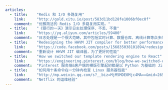 ```yaml
---
articles:
  - title:    "Redis 和 I/O 多路复用"
    link:     "http://gold.xitu.io/post/583d11bd128fe1006bf0ec0f"
    comment:  "优雅简洁的 Redis I/O 多路复用实现。"
  - title:    "《银行的一天》演示日志处理保序、不丢、不重"
    link:     "https://yq.aliyun.com/articles/59400"
    comment:  "日志处理是一个很大范畴，其中包括实时计算、数据仓库、离线计算等众多的点。这篇文章主要目的为了讨论如何在实时计算场景中，如何能做到日志处理保序、不丢失、不重复，并且在上下游业务系统不可靠（存在故障），业务流量剧烈波动情况下，如何保持这三点。"
  - title:    "Redesigning the HHVM JIT compiler for better performance"
    link:     "https://code.facebook.com/posts/156835038101894/redesigning-the-hhvm-jit-compiler-for-better-performance/"
    comment:  "重新设计 HHVM JIT 编译器，为了更好的性能"
  - title:    "How we switched our template rendering engine to React"
    link:     "https://engineering.pinterest.com/blog/how-we-switched-our-template-rendering-engine-react"
    comment:  "Pinterest 服务端&客户端的模版引擎起初都是以 Python 为基础的 Jinja，需要同时维护两套语法相同的引擎。在增加了维护成本的同时，也带来了很多 bug。于是，他们统一迁移成了服务端 Node 渲染 React 的模式。"
  - title:    "如何用十条命令在一分钟内检查 Linux 服务器性能"
    link:     "http://mp.weixin.qq.com/s?__biz=MjM5MDE0Mjc4MA==&mid=2650994146&idx=1&sn=f6b0987a06831805b4c343c417121827&chksm=bdbf0db18ac884a7166b4f440f577148b72d08b6ec72f368a4e7898877cbadfa36b2a1cba1c0&scene=0#wechat_redirect"
    comment:  "Netflix 的运维经验"
---
```

